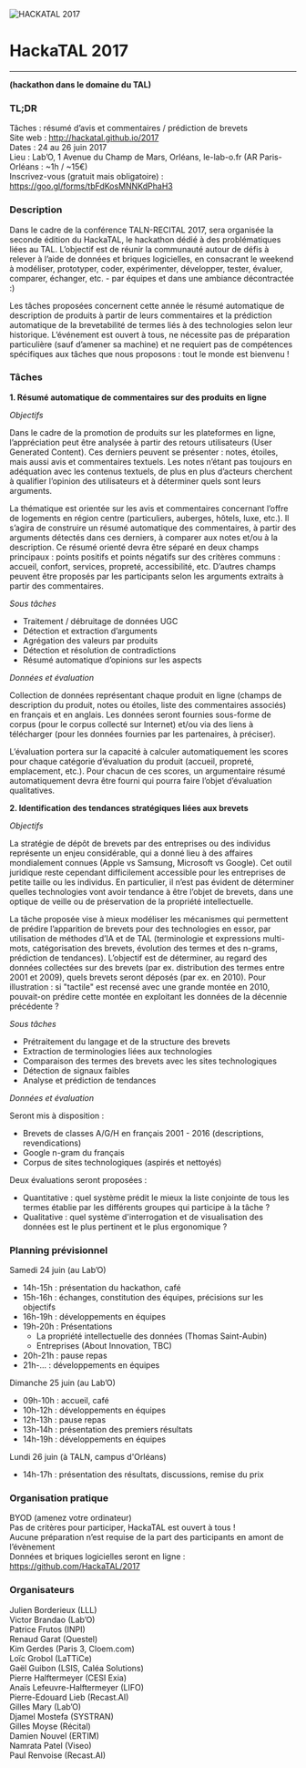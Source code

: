 ![HACKATAL 2017](https://raw.githubusercontent.com/HackaTAL/2017/gh-pages/hackatal2017.png)

# HackaTAL 2017
---------------
**(hackathon dans le domaine du TAL)**

### TL;DR

Tâches : résumé d’avis et commentaires / prédiction de brevets  
Site web : http://hackatal.github.io/2017  
Dates : 24 au 26 juin 2017  
Lieu : Lab’O, 1 Avenue du Champ de Mars, Orléans, le-lab-o.fr (AR Paris-Orléans : ~1h / ~15€)  
Inscrivez-vous (gratuit mais obligatoire) : https://goo.gl/forms/tbFdKosMNNKdPhaH3  

### Description

Dans le cadre de la conférence TALN-RECITAL 2017, sera organisée la seconde édition du HackaTAL, le hackathon dédié à des problématiques liées au TAL. L’objectif est de réunir la communauté autour de défis à relever à l’aide de données et briques logicielles, en consacrant le weekend à modéliser, prototyper, coder, expérimenter, développer, tester, évaluer, comparer, échanger, etc. - par équipes et dans une ambiance décontractée :)

Les tâches proposées concernent cette année le résumé automatique de description de produits à partir de leurs commentaires et la prédiction automatique de la brevetabilité de termes liés à des technologies selon leur historique. L’événement est ouvert à tous, ne nécessite pas de préparation particulière (sauf d’amener sa machine) et ne requiert pas de compétences spécifiques aux tâches que nous proposons : tout le monde est bienvenu !

### Tâches

**1. Résumé automatique de commentaires sur des produits en ligne**

*Objectifs*

Dans le cadre de la promotion de produits sur les plateformes en ligne, l’appréciation peut être analysée à partir des retours utilisateurs (User Generated Content). Ces derniers peuvent se présenter : notes, étoiles, mais aussi avis et commentaires textuels. Les notes n’étant pas toujours en adéquation avec les contenus textuels, de plus en plus d’acteurs cherchent à qualifier l’opinion des utilisateurs et à déterminer quels sont leurs arguments.

La thématique est orientée sur les avis et commentaires concernant l’offre de logements en région centre (particuliers, auberges, hôtels, luxe, etc.). Il s’agira de construire un résumé automatique des commentaires, à partir des arguments détectés dans ces derniers, à comparer aux notes et/ou à la description. Ce résumé orienté devra être séparé en deux champs principaux : points positifs et points négatifs sur des critères communs : accueil, confort, services, propreté, accessibilité, etc. D’autres champs peuvent être proposés par les participants selon les arguments extraits à partir des commentaires.

*Sous tâches*

- Traitement / débruitage de données UGC
- Détection et extraction d’arguments
- Agrégation des valeurs par produits
- Détection et résolution de contradictions
- Résumé automatique d’opinions sur les aspects

*Données et évaluation*

Collection de données représentant chaque produit en ligne (champs de description du produit, notes ou étoiles, liste des commentaires associés) en français et en anglais. Les données seront fournies sous-forme de corpus (pour le corpus collecté sur Internet) et/ou via des liens à télécharger (pour les données fournies par les partenaires, à préciser).

L’évaluation portera sur la capacité à calculer automatiquement les scores pour chaque catégorie d’évaluation du produit (accueil, propreté, emplacement, etc.). Pour chacun de ces scores, un argumentaire résumé automatiquement devra être fourni qui pourra faire l’objet d’évaluation qualitatives.

**2. Identification des tendances stratégiques liées aux brevets**

*Objectifs*

La stratégie de dépôt de brevets par des entreprises ou des individus représente un enjeu considérable, qui a donné lieu à des affaires mondialement connues (Apple vs Samsung, Microsoft vs Google). Cet outil juridique reste cependant difficilement accessible pour les entreprises de petite taille ou les individus. En particulier, il n’est pas évident de déterminer quelles technologies vont avoir tendance à être l’objet de brevets, dans une optique de veille ou de préservation de la propriété intellectuelle.

La tâche proposée vise à mieux modéliser les mécanismes qui permettent de prédire l’apparition de brevets pour des technologies en essor, par utilisation de méthodes d’IA et de TAL (terminologie et expressions multi-mots, catégorisation des brevets, évolution des termes et des n-grams, prédiction de tendances). L’objectif est de déterminer, au regard des données collectées sur des brevets (par ex. distribution des termes entre 2001 et 2009), quels brevets seront déposés (par ex. en 2010). Pour illustration : si "tactile" est recensé avec une grande montée en 2010, pouvait-on prédire cette montée en exploitant les données de la décennie précédente ?

*Sous tâches*

- Prétraitement du langage et de la structure des brevets
- Extraction de terminologies liées aux technologies
- Comparaison des termes des brevets avec les sites technologiques
- Détection de signaux faibles
- Analyse et prédiction de tendances

*Données et évaluation*

Seront mis à disposition :

- Brevets de classes A/G/H en français 2001 - 2016 (descriptions, revendications)
- Google n-gram du français
- Corpus de sites technologiques (aspirés et nettoyés)

Deux évaluations seront proposées :

- Quantitative : quel système prédit le mieux la liste conjointe de tous les termes établie par les différents groupes qui participe à la tâche ?
- Qualitative : quel système d'interrogation et de visualisation des données est le plus pertinent et le plus ergonomique ?


### Planning prévisionnel

Samedi 24 juin (au Lab’O)

- 14h-15h : présentation du hackathon, café
- 15h-16h : échanges, constitution des équipes, précisions sur les objectifs
- 16h-19h : développements en équipes
- 19h-20h : Présentations
	- La propriété intellectuelle des données (Thomas Saint-Aubin)
	- Entreprises (About Innovation, TBC)
- 20h-21h : pause repas
- 21h-... : développements en équipes

Dimanche 25 juin (au Lab’O)

- 09h-10h : accueil, café
- 10h-12h : développements en équipes
- 12h-13h : pause repas
- 13h-14h : présentation des premiers résultats
- 14h-19h : développements en équipes

Lundi 26 juin (à TALN, campus d'Orléans)

- 14h-17h : présentation des résultats, discussions, remise du prix

### Organisation pratique

BYOD (amenez votre ordinateur)  
Pas de critères pour participer, HackaTAL est ouvert à tous !  
Aucune préparation n’est requise de la part des participants en amont de l’évènement  
Données et briques logicielles seront en ligne : https://github.com/HackaTAL/2017  

### Organisateurs

Julien Borderieux (LLL)  
Victor Brandao (Lab’O)  
Patrice Frutos (INPI)  
Renaud Garat (Questel)  
Kim Gerdes (Paris 3, Cloem.com)  
Loïc Grobol (LaTTiCe)  
Gaël Guibon (LSIS, Caléa Solutions)  
Pierre Halftermeyer (CESI Exia)  
Anaïs Lefeuvre-Halftermeyer (LIFO)  
Pierre-Edouard Lieb (Recast.AI)  
Gilles Mary (Lab’O)  
Djamel Mostefa (SYSTRAN)  
Gilles Moyse (Récital)  
Damien Nouvel (ERTIM)  
Namrata Patel (Viseo)  
Paul Renvoise (Recast.AI)  
